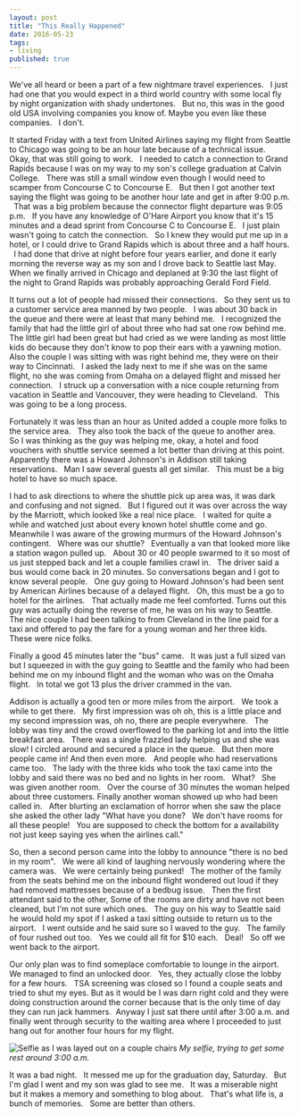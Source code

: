 ```yaml
--- 
layout: post 
title: "This Really Happened" 
date: 2016-05-23 
tags:
- living
published: true
--- 
```

 
We've all heard or been a part of a few nightmare travel experiences.  &nbsp; I just had one that you would expect in a third world country with some local fly by night organization with shady undertones.  &nbsp; But no, this was in the good old USA involving companies you know of. Maybe you even like these companies.  &nbsp; I don't. 

It started Friday with a text from United Airlines saying my flight from Seattle to Chicago was going to be an hour late because of a technical issue.  &nbsp; Okay, that was still going to work.  &nbsp; I needed to catch a connection to Grand Rapids because I was on my way to my son's college graduation at Calvin College.  &nbsp; There was still a small window even though I would need to scamper from Concourse C to Concourse E.  &nbsp; But then I got another text saying the flight was going to be another hour late and get in after 9:00 p.m.  &nbsp; That was a big problem because the connector flight departure was 9:05 p.m.  &nbsp; If you have any knowledge of O'Hare Airport you know that it's 15 minutes and a dead sprint from Concourse C to Concourse E.  &nbsp; I just plain wasn't going to catch the connection.  &nbsp; So I knew they would put me up in a hotel, or I could drive to Grand Rapids which is about three and a half hours.  &nbsp; I had done that drive at night before four years earlier, and done it early morning the reverse way as my son and I drove back to Seattle last May.  &nbsp; When we finally arrived in Chicago and deplaned at 9:30 the last flight of the night to Grand Rapids was probably approaching Gerald Ford Field. 
 
It turns out a lot of people had missed their connections.  &nbsp; So they sent us to a customer service area manned by two people. &nbsp;  I was about 30 back in the queue and there were at least that many behind me.  &nbsp; I recognized the family that had the little girl of about three who had sat one row behind me.  The little girl had been great but had cried as we were landing as most little kids do because they don't know to pop their ears with a yawning motion.  Also the couple I was sitting with was right behind me, they were on their way to Cincinnati.   &nbsp; I asked the lady next to me if she was on the same flight, no she was coming from Omaha on a delayed flight and missed her connection.  &nbsp; I struck up a conversation with a nice couple returning from vacation in Seattle and Vancouver, they were heading to Cleveland.  &nbsp; This was going to be a long process. 
 
Fortunately it was less than an hour as United added a couple more folks to the service area.  &nbsp; They also took the back of the queue to another area.  &nbsp; So I was thinking as the guy was helping me, okay, a hotel and food vouchers with shuttle service seemed a lot better than driving at this point.  &nbsp; Apparently there was a Howard Johnson's in Addison still taking reservations.  &nbsp; Man I saw several guests all get similar.  &nbsp; This must be a big hotel to have so much space. 
 
I had to ask directions to where the shuttle pick up area was, it was dark and confusing and not signed.  &nbsp; But I figured out it was over across the way by the Marriott, which looked like a real nice place.  &nbsp; I waited for quite a while and watched just about every known hotel shuttle come and go.  &nbsp; Meanwhile I was aware of the growing murmurs of the Howard Johnson's contingent. &nbsp;  Where was our shuttle?  &nbsp; Eventually a van that looked more like a station wagon pulled up.  &nbsp; About 30 or 40 people swarmed to it so most of us just stepped back and let a couple families crawl in.  &nbsp; The driver said a bus would come back in 20 minutes.  So conversations began and I got to know several people.  &nbsp; One guy going to Howard Johnson's had been sent by American Airlines because of a delayed flight.  &nbsp; Oh, this must be a go to hotel for the airlines.  &nbsp; That actually made me feel comforted.  Turns out this guy was actually doing the reverse of me, he was on his way to Seattle. &nbsp; The nice couple I had been talking to from Cleveland in the line paid for a taxi and offered to pay the fare for a young woman and her three kids.  &nbsp; These were nice folks.  
 
Finally a good 45 minutes later the "bus" came.  &nbsp; It was just a full sized van but I squeezed in with the guy going to Seattle and the family who had been behind me on my inbound flight and the woman who was on the Omaha flight. &nbsp; In total we got 13 plus the driver crammed in the van. 
 
Addison is actually a good ten or more miles from the airport.  &nbsp; We took a while to get there.  &nbsp; My first impression was oh oh, this is a little place and my second impression was, oh no, there are people everywhere.  &nbsp; The lobby was tiny and the crowd overflowed to the parking lot and into the little breakfast area.  &nbsp; There was a single frazzled lady helping us and she was slow!  I circled around and secured a  place in the queue.  &nbsp; But then more people came in!  And then even more.  &nbsp; And people who had reservations came too.  &nbsp; The lady with the three kids who took the taxi came into the lobby and said there was no bed and no lights in her room.  &nbsp; What?  &nbsp; She was given another room.  &nbsp; Over the course of 30 minutes the woman helped about three customers.  Finally another woman showed up who had been called in.  &nbsp; After blurting an exclamation of horror when she saw the place she asked the other lady "What have you done?  &nbsp; We don't have rooms for all these people!  &nbsp; You are supposed to check the bottom for a availability not just keep saying yes when the airlines call." 
 
So, then a second person came into the lobby to announce "there is no bed in my room".  &nbsp; We were all kind of laughing nervously wondering where the camera was.  &nbsp; We were certainly being punked!  &nbsp; The mother of the family from the seats behind me on the inbound flight wondered out loud if they had removed mattresses because of a bedbug issue.  &nbsp; Then the first attendant said to the other, Some of the rooms are dirty and have not been cleaned, but I'm not sure which ones.  &nbsp; The guy on his way to Seattle said he would hold my spot if I asked a taxi sitting outside to return us to the airport.  &nbsp; I went outside and he said sure so I waved to the guy.  &nbsp; The family of four rushed out too. &nbsp;  Yes we could all fit for $10 each.  &nbsp; Deal!  &nbsp; So off we went back to the airport.  
 
Our only plan was to find someplace comfortable to lounge in the airport.  &nbsp; We managed to find an unlocked door.  &nbsp; Yes, they actually close the lobby for a few hours.  &nbsp; TSA screening was closed so I found a couple seats and tried to shut my eyes.  But as it would be I was darn right cold and they were doing construction around the corner because that is the only time of day they can run jack hammers. &nbsp;Anyway I just sat there until after 3:00 a.m. and finally went through security to the waiting area where I proceeded to just hang out for another four hours for my flight. 

 ![Selfie as I was layed out on a couple chairs](https://cloud.githubusercontent.com/assets/19477681/15873144/0aae8d16-2cb2-11e6-9d1d-b94ac89cac69.jpg)
 *My selfie, trying to get some rest around 3:00 a.m.*
 
It was a bad night.  &nbsp; It messed me up for the graduation day, Saturday.  &nbsp; But I'm glad I went and my son was glad to see me.  &nbsp; It was a miserable night but it makes a memory and something to blog about.  &nbsp; That's what life is, a bunch of memories.  &nbsp; Some are better than others. 
